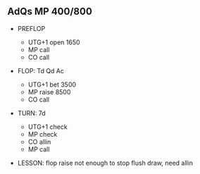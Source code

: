 ## AdQs MP 400/800
* PREFLOP
  * UTG+1 open 1650
  * MP call
  * CO call
* FLOP: Td Qd Ac
  * UTG+1 bet 3500
  * MP raise 8500
  * CO call
* TURN: 7d
  * UTG+1 check
  * MP check
  * CO allin
  * MP call


* LESSON: flop raise not enough to stop flush draw, need allin
